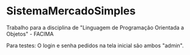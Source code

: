 # SistemaMercadoSimples
Trabalho para a disciplina de "Linguagem de Programação Orientada a Objetos" - FACIMA

Para testes: O login e senha pedidos na tela inicial são ambos "admin".
